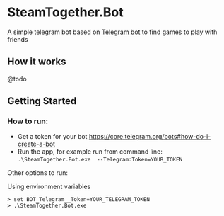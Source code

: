 # SteamTogether.Bot

A simple telegram bot based on [Telegram bot](https://github.com/TelegramBots/Telegram.Bot) to find games to play with friends 

## How it works

@todo

## Getting Started

### How to run:

* Get a token for your bot https://core.telegram.org/bots#how-do-i-create-a-bot
* Run the app, for example run from command line: `.\SteamTogether.Bot.exe  --Telegram:Token=YOUR_TOKEN`

Other options to run:

Using environment variables 
```
> set BOT_Telegram__Token=YOUR_TELEGRAM_TOKEN
> .\SteamTogether.Bot.exe
```
